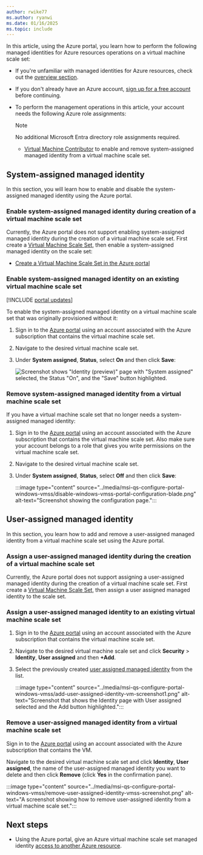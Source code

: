 ```yaml
---
author: rwike77
ms.author: ryanwi
ms.date: 01/16/2025
ms.topic: include
---
```


In this article, using the Azure portal, you learn how to perform the following managed identities for Azure resources operations on a virtual machine scale set:

- If you're unfamiliar with managed identities for Azure resources, check out the [overview section](~/identity/managed-identities-azure-resources/overview.md).
- If you don't already have an Azure account, [sign up for a free account](https://azure.microsoft.com/free/) before continuing.
- To perform the management operations in this article, your account needs the following Azure role assignments:

    > [!NOTE]
    > No additional Microsoft Entra directory role assignments required.

    - [Virtual Machine Contributor](/azure/role-based-access-control/built-in-roles#virtual-machine-contributor) to enable and remove system-assigned managed identity from a virtual machine scale set.

## System-assigned managed identity

In this section, you will learn how to enable and disable the system-assigned managed identity using the Azure portal.

### Enable system-assigned managed identity during creation of a virtual machine scale set

Currently, the Azure portal does not support enabling system-assigned managed identity during the creation of a virtual machine scale set. First create a [Virtual Machine Scale Set](/azure/virtual-machine-scale-sets/quick-create-portal), then enable a system-assigned managed identity on the scale set:

- [Create a Virtual Machine Scale Set in the Azure portal](/azure/virtual-machine-scale-sets/quick-create-portal)  

### Enable system-assigned managed identity on an existing virtual machine scale set

[!INCLUDE [portal updates](~/includes/portal-update.md)]

To enable the system-assigned managed identity on a virtual machine scale set that was originally provisioned without it:

1. Sign in to the [Azure portal](https://portal.azure.com) using an account associated with the Azure subscription that contains the virtual machine scale set.

2. Navigate to the desired virtual machine scale set.

3. Under **System assigned**, **Status**, select **On** and then click **Save**:

   ![Screenshot shows "Identity (preview)" page with "System assigned" selected, the Status "On", and the "Save" button highlighted.](../media/msi-qs-configure-portal-windows-vmss/create-windows-vmss-portal-configuration-blade.png)  

### Remove system-assigned managed identity from a virtual machine scale set

If you have a virtual machine scale set that no longer needs a system-assigned managed identity:

1. Sign in to the [Azure portal](https://portal.azure.com) using an account associated with the Azure subscription that contains the virtual machine scale set. Also make sure your account belongs to a role that gives you write permissions on the virtual machine scale set.

2. Navigate to the desired virtual machine scale set.

3. Under **System assigned**, **Status**, select **Off** and then click **Save**:

   :::image type="content" source="../media/msi-qs-configure-portal-windows-vmss/disable-windows-vmss-portal-configuration-blade.png" alt-text="Screenshot showing the configuration page.":::

## User-assigned managed identity

In this section, you learn how to add and remove a user-assigned managed identity from a virtual machine scale set using the Azure portal.

### Assign a user-assigned managed identity during the creation of a virtual machine scale set

Currently, the Azure portal does not support assigning a user-assigned managed identity during the creation of a virtual machine scale set. First create a [Virtual Machine Scale Set](/azure/virtual-machine-scale-sets/quick-create-portal), then assign a user assigned managed identity to the scale set.

### Assign a user-assigned managed identity to an existing virtual machine scale set

1. Sign in to the [Azure portal](https://portal.azure.com) using an account associated with the Azure subscription that contains the virtual machine scale set.

2. Navigate to the desired virtual machine scale set and click **Security** > **Identity**, **User assigned** and then **\+Add**.

3. Select the previously created [user assigned managed identity](../how-manage-user-assigned-managed-identities.md#create-a-user-assigned-managed-identity) from the list.

   :::image type="content" source="../media/msi-qs-configure-portal-windows-vmss/add-user-assigned-identity-vm-screenshot1.png" alt-text="Screenshot that shows the Identity page with User assigned selected and the Add button highlighted.":::

### Remove a user-assigned managed identity from a virtual machine scale set

Sign in to the [Azure portal](https://portal.azure.com) using an account associated with the Azure subscription that contains the VM.

Navigate to the desired virtual machine scale set and click **Identity**, **User assigned**, the name of the user-assigned managed identity you want to delete and then click **Remove** (click **Yes** in the confirmation pane).

:::image type="content" source="../media/msi-qs-configure-portal-windows-vmss/remove-user-assigned-identity-vmss-screenshot.png" alt-text="A screenshot showing how to remove user-assigned identity from a virtual machine scale set.":::


## Next steps

- Using the Azure portal, give an Azure virtual machine scale set managed identity [access to another Azure resource](~/identity/managed-identities-azure-resources/howto-assign-access-portal.md).
